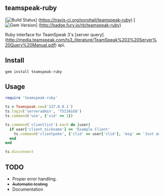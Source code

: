 teamspeak-ruby
----------
[![Build Status](https://travis-ci.org/pyrohail/teamspeak-ruby.png?branch=master)]
(https://travis-ci.org/pyrohail/teamspeak-ruby)
[![Gem Version](https://badge.fury.io/rb/teamspeak-ruby.png)]
(http://badge.fury.io/rb/teamspeak-ruby)

Ruby interface for TeamSpeak 3's [server query]
(http://media.teamspeak.com/ts3_literature/TeamSpeak%203%20Server%20Query%20Manual.pdf) api.

Install
----------
```shell
gem install teamspeak-ruby
```

Usage
----------
```ruby
require 'teamspeak-ruby'

ts = Teamspeak.new('127.0.0.1')
ts.login('serveradmin', 'T5I3A1G8')
ts.command('use', {'sid' => 1})

ts.command('clientlist').each do |user|
  if user['client_nickname'] == 'Example Client'
    ts.command('clientpoke', {'clid' => user['clid'], 'msg' => 'Just an example!'})
  end
end

ts.disconnect
```

TODO
----------
- Proper error handling.
- ~~Automatic testing~~
- Documentation
